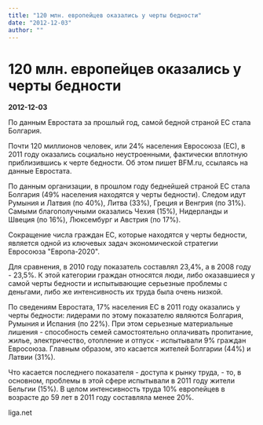 ```yaml
---
title: "120 млн. европейцев оказались у черты бедности"
date: "2012-12-03"
author: ""
---
```


# 120 млн. европейцев оказались у черты бедности

**2012-12-03** 

По данным Евростата за прошлый год, самой бедной страной ЕС стала Болгария.

Почти 120 миллионов человек, или 24% населения Евросоюза (ЕС), в 2011 году оказались социально неустроенными, фактически вплотную приблизившись к черте бедности. Об этом пишет BFM.ru, ссылаясь на данные Евростата.



По данным организации, в прошлом году беднейшей страной ЕС стала Болгария (49% населения находятся у черты бедности). Следом идут Румыния и Латвия (по 40%), Литва (33%), Греция и Венгрия (по 31%). Самыми благополучными оказались Чехия (15%), Нидерланды и Швеция (по 16%), Люксембург и Австрия (по 17%).



Сокращение числа граждан ЕС, которые находятся у черты бедности, является одной из ключевых задач экономической стратегии Евросоюза "Европа-2020".



Для сравнения, в 2010 году показатель составлял 23,4%, а в 2008 году - 23,5%. К этой категории граждан относятся люди, либо оказавшиеся у самой черты бедности и испытывающие серьезные проблемы с деньгами, либо же интенсивность их труда была очень низкой.



По сведениям Евростата, 17% населения ЕС в 2011 году оказались у черты бедности: лидерами по этому показателю являются Болгария, Румыния и Испания (по 22%). При этом серьезные материальные лишения - способность семей самостоятельно оплачивать пропитание, жилье, электричество, отопление и отпуск - испытывали 9% граждан Евросоюза. Главным образом, это касается жителей Болгарии (44%) и Латвии (31%).



Что касается последнего показателя - доступа к рынку труда, - то, в основном, проблемы в этой сфере испытывали в 2011 году жители Бельгии (15%). В целом интенсивность труда 10% европейцев в возрасте до 59 лет в 2011 году составляла менее 20%.

liga.net